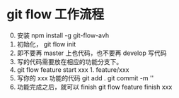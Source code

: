 # git flow 工作流程

0. 安装 npm install -g git-flow-avh
1. 初始化， git flow init
2. 即不要再 master 上也代码，也不要再 develop 写代码
3. 写的代码需要放在相应的功能分支下。
  1. git flow feature start xxx
    1. feature/xxx
  2. 写你的 xxx 功能的代码  git add . git commit -m ''
  3. 功能完成之后，就可以 finish    git flow feature finish xxx
